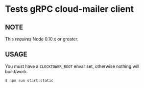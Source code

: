 # Tests gRPC cloud-mailer client

## NOTE

This _requires_ Node 0.10.x or greater.

## USAGE

You must have a `CLOCKTOWER_ROOT` envar set, otherwise nothing will build/work.

```sh
$ npm run start:static
```

